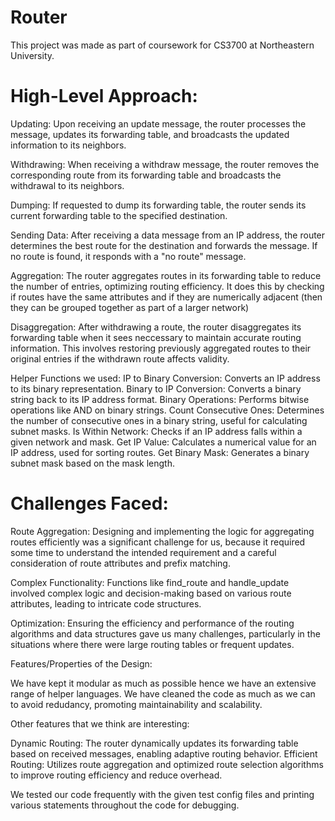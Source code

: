 # Router

This project was made as part of coursework for CS3700 at Northeastern University.

# High-Level Approach:

Updating:
Upon receiving an update message, the router processes the message, updates its forwarding table, and broadcasts the updated information to its neighbors.

Withdrawing:
When receiving a withdraw message, the router removes the corresponding route from its forwarding table and broadcasts the withdrawal to its neighbors. 

Dumping:
If requested to dump its forwarding table, the router sends its current forwarding table to the specified destination.

Sending Data:
After receiving a data message from an IP address, the router determines the best route for the destination and forwards the message. If no route is found, it responds with a "no route" message.

Aggregation:
The router aggregates routes in its forwarding table to reduce the number of entries, optimizing routing efficiency. It does this by checking if routes have the same attributes and if they are numerically adjacent (then they can be grouped together as part of a larger network)

Disaggregation:
After withdrawing a route, the router disaggregates its forwarding table when it sees neccessary to maintain accurate routing information. This involves restoring previously aggregated routes to their original entries if the withdrawn route affects validity.

Helper Functions we used:
IP to Binary Conversion: Converts an IP address to its binary representation.
Binary to IP Conversion: Converts a binary string back to its IP address format.
Binary Operations: Performs bitwise operations like AND on binary strings.
Count Consecutive Ones: Determines the number of consecutive ones in a binary string, useful for calculating subnet masks.
Is Within Network: Checks if an IP address falls within a given network and mask.
Get IP Value: Calculates a numerical value for an IP address, used for sorting routes.
Get Binary Mask: Generates a binary subnet mask based on the mask length.

# Challenges Faced:

Route Aggregation: Designing and implementing the logic for aggregating routes efficiently was a significant challenge for us, because it required some time to understand the intended requirement and a careful consideration of route attributes and prefix matching. 

Complex Functionality: Functions like find_route and handle_update involved complex logic and decision-making based on various route attributes, leading to intricate code structures.

Optimization: Ensuring the efficiency and performance of the routing algorithms and data structures gave us many challenges, particularly in the situations where there were large routing tables or frequent updates.

Features/Properties of the Design:

We have kept it modular as much as possible hence we have an extensive range of helper languages. We have cleaned the code as much as we can to avoid redudancy, promoting maintainability and scalability.

Other features that we think are interesting:

Dynamic Routing: The router dynamically updates its forwarding table based on received messages, enabling adaptive routing behavior.
Efficient Routing: Utilizes route aggregation and optimized route selection algorithms to improve routing efficiency and reduce overhead.

We tested our code frequently with the given test config files and printing various statements throughout the code for debugging.

